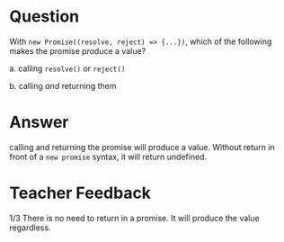 # Question
With `new Promise((resolve, reject) => {...})`, which of the following makes the promise produce a value?

a. calling `resolve()` or `reject()`

b. calling *and* returning them

# Answer
calling and returning the promise will produce a value. Without return in front of a `new promise` syntax, it will return undefined.


# Teacher Feedback
1/3
There is no need to return in a promise. It will produce the value regardless.
